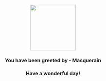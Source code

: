 <p align="center">
    <img src="https://raw.githubusercontent.com/PokeAPI/sprites/master/sprites/pokemon/284.png" width="150" height="150">
</p>
<h3 align="center">You have been greeted by - <b>Masquerain</b></h3>
<h3 align="center">Have a wonderful day!</h3>
